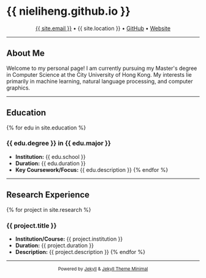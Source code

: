 # {{ nieliheng.github.io }}

<p align="center">
  <a href="mailto:{{ site.email }}">{{ site.email }}</a> •
  {{ site.location }} •
  <a href="https://github.com/{{ site.github_username }}" target="_blank">GitHub</a> •
  <a href="{{ site.url }}{{ site.baseurl }}" target="_blank">Website</a>
</p>

---

## About Me

Welcome to my personal page! I am currently pursuing my Master's degree in Computer Science at the City University of Hong Kong. My interests lie primarily in machine learning, natural language processing, and computer graphics.

---

## Education

{% for edu in site.education %}
### {{ edu.degree }} in {{ edu.major }}
*   **Institution:** {{ edu.school }}
*   **Duration:** {{ edu.duration }}
*   **Key Coursework/Focus:** {{ edu.description }}
{% endfor %}

---

## Research Experience

{% for project in site.research %}
### {{ project.title }}
*   **Institution/Course:** {{ project.institution }}
*   **Duration:** {{ project.duration }}
*   **Description:** {{ project.description }}
{% endfor %}

---

<p align="center">
  <small>Powered by <a href="https://jekyllrb.com/" target="_blank">Jekyll</a> & <a href="https://github.com/pages-themes/minimal" target="_blank">Jekyll Theme Minimal</a></small>
</p>
